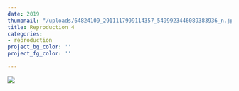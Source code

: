 ```yaml
---
date: 2019
thumbnail: "/uploads/64824109_2911117999114357_5499923446089383936_n.jpg"
title: Reproduction 4
categories:
- reproduction
project_bg_color: ''
project_fg_color: ''

---
```

![](https://app.forestry.io/sites/ldzcni2xb8659w/front-matter-media//uploads/64824109_2911117999114357_5499923446089383936_n.jpg)